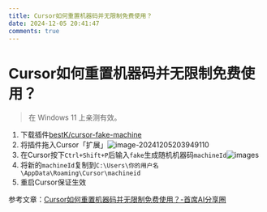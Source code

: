 ```yaml
---
title: Cursor如何重置机器码并无限制免费使用？
date: 2024-12-05 20:41:47
comments: true
---
```

# Cursor如何重置机器码并无限制免费使用？

> 在 Windows 11 上亲测有效。

1. 下载插件[bestK/cursor-fake-machine](https://github.com/bestK/cursor-fake-machine/)
2. 将插件拖入Cursor「扩展」![image-20241205203949110](https://imgtg-12w.pages.dev/file/AgACAgUAAyEGAASJIjr1AAMIZ1Gidbuo2_iYSGZgKNRlf_i85sYAAt-_MRvlwZFWynWLzOJaf2oBAAMCAAN5AAM2BA.png)
3. 在Cursor按下`Ctrl+Shift+P`后输入`fake`生成随机机器码`machineId`![images](https://imgtg-12w.pages.dev/file/AgACAgUAAyEGAASJIjr1AAMJZ1HGQ4NZlNMULb4cB268EWIAAYi2AALoxDEbQzKQVvHpwuBNafpUAQADAgADeAADNgQ.png)
4. 将新的`machineId`复制到`C:\Users\你的用户名\AppData\Roaming\Cursor\machineid`
5. 重启Cursor保证生效

参考文章：[Cursor如何重置机器码并无限制免费使用？-首席AI分享圈](https://www.aisharenet.com/cursorruhezhongzhiba/)